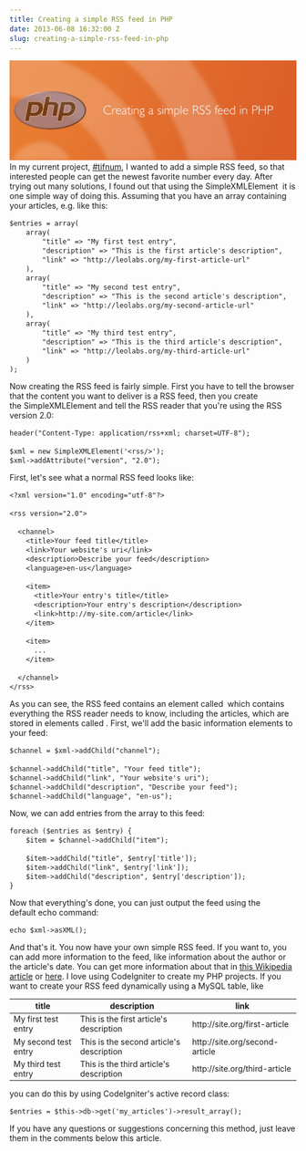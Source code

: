 ```yaml
---
title: Creating a simple RSS feed in PHP
date: 2013-06-08 16:32:00 Z
slug: creating-a-simple-rss-feed-in-php
---
```


[![rss-banner](/uploads/2013/06/rss-banner.jpg)](/uploads/2013/06/rss-banner.jpg) In my current project, [#tifnum](http://leolabs.org/blog/tifnum-finding-the-internets-favorite-number/ "#TIFNUM – Finding the internet’s favorite number"), I wanted to add a simple RSS feed, so that interested people can get the newest favorite number every day. After trying out many solutions, I found out that using the SimpleXMLElement  it is one simple way of doing this. Assuming that you have an array containing your articles, e.g. like this:
```
$entries = array(
    array(
        "title" => "My first test entry",
        "description" => "This is the first article's description",
        "link" => "http://leolabs.org/my-first-article-url"
    ),
    array(
        "title" => "My second test entry",
        "description" => "This is the second article's description",
        "link" => "http://leolabs.org/my-second-article-url"
    ),
    array(
        "title" => "My third test entry",
        "description" => "This is the third article's description",
        "link" => "http://leolabs.org/my-third-article-url"
    )
);
```
Now creating the RSS feed is fairly simple. First you have to tell the browser that the content you want to deliver is a RSS feed, then you create the SimpleXMLElement and tell the RSS reader that you're using the RSS version 2.0:
```
header("Content-Type: application/rss+xml; charset=UTF-8");

$xml = new SimpleXMLElement('<rss/>');
$xml->addAttribute("version", "2.0");
```
First, let's see what a normal RSS feed looks like:
```
<?xml version="1.0" encoding="utf-8"?>

<rss version="2.0">

  <channel>
    <title>Your feed title</title>
    <link>Your website's uri</link>
    <description>Describe your feed</description>
    <language>en-us</language>

    <item>
      <title>Your entry's title</title>
      <description>Your entry's description</description>
      <link>http://my-site.com/article</link>
    </item>

    <item>
      ...
    </item>

  </channel>
</rss>
```
As you can see, the RSS feed contains an element called <channel> which contains everything the RSS reader needs to know, including the articles, which are stored in elements called <item>. First, we'll add the basic information elements to your feed:
```
$channel = $xml->addChild("channel");

$channel->addChild("title", "Your feed title");
$channel->addChild("link", "Your website's uri");
$channel->addChild("description", "Describe your feed");
$channel->addChild("language", "en-us");
```
Now, we can add entries from the array to this feed:
```
foreach ($entries as $entry) {
    $item = $channel->addChild("item");

    $item->addChild("title", $entry['title']);
    $item->addChild("link", $entry['link']);
    $item->addChild("description", $entry['description']);
}
```
Now that everything's done, you can just output the feed using the default echo command:
```
echo $xml->asXML();
```
And that's it. You now have your own simple RSS feed. If you want to, you can add more information to the feed, like information about the author or the article's date. You can get more information about that in [this Wikipedia article](http://en.wikipedia.org/wiki/RSS) or [here](http://cyber.law.harvard.edu/rss/rss.html). I love using CodeIgniter to create my PHP projects. If you want to create your RSS feed dynamically using a MySQL table, like

<table>

<thead>

<tr>

<th>title</th>

<th>description</th>

<th>link</th>

</tr>

</thead>

<tbody>

<tr>

<td>My first test entry</td>

<td>This is the first article's description</td>

<td>http://site.org/first-article</td>

</tr>

<tr>

<td>My second test entry</td>

<td>This is the second article's description</td>

<td>http://site.org/second-article</td>

</tr>

<tr>

<td>My third test entry</td>

<td>This is the third article's description</td>

<td>http://site.org/third-article</td>

</tr>

</tbody>

</table>

you can do this by using CodeIgniter's active record class:
```
$entries = $this->db->get('my_articles')->result_array();
```
If you have any questions or suggestions concerning this method, just leave them in the comments below this article.
